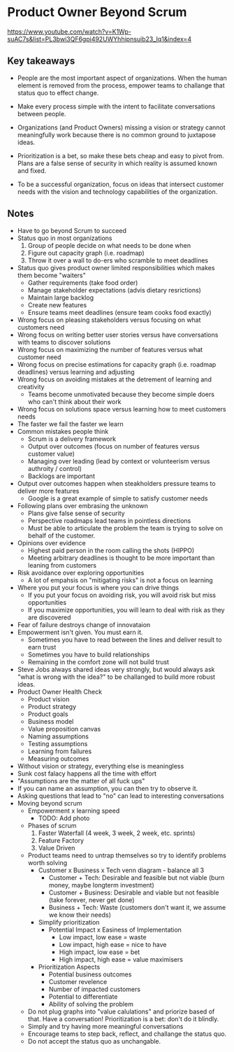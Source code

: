 # Product Owner Beyond Scrum

<https://www.youtube.com/watch?v=K1Wp-suAC7s&list=PL3bwi3QF6gpi492UWYhhipnsuib23_Iq1&index=4>

## Key takeaways

* People are the most important aspect of organizations. When the human element is removed from the process, empower teams to challange that status quo to effect change.

* Make every process simple with the intent to facilitate conversations between people.

* Organizations (and Product Owners) missing a vision or strategy cannot meaningfully work because there is no common ground to juxtapose ideas.

* Prioritization is a bet, so make these bets cheap and easy to pivot from. Plans are a false sense of security in which reality is assumed known and fixed.

* To be a successful organization, focus on ideas that intersect customer needs with the vision and technology capabilities of the organization.

## Notes

* Have to go beyond Scrum to succeed
* Status quo in most organizations
  1. Group of people decide on what needs to be done when
  2. Figure out capacity graph (i.e. roadmap)
  3. Throw it over a wall to do-ers who scramble to meet deadlines
* Status quo gives product owner limited responsibilities which makes them become "waiters"
  * Gather requirements (take food order)
  * Manage stakeholder expectations (advis dietary resrictions)
  * Maintain large backlog
  * Create new features
  * Ensure teams meet deadlines (ensure team cooks food exactly)
* Wrong focus on pleasing stakeholders versus focusing on what customers need
* Wrong focus on writing better user stories versus have conversations with teams to discover solutions
* Wrong focus on maximizing the number of features versus what customer need
* Wrong focus on precise estimations for capacity graph (i.e. roadmap deadlines) versus learning and adjusting
* Wrong focus on avoiding mistakes at the detrement of learning and creativity
  * Teams become unmotivated because they become simple doers who can't think about their work
* Wrong focus on solutions space versus learning how to meet customers needs
* The faster we fail the faster we learn
* Common mistakes people think
  * Scrum is a delivery framework
  * Output over outcomes (focus on number of features versus customer value)
  * Managing over leading (lead by context or volunteerism versus authroity / control)
  * Backlogs are important
* Output over outcomes happen when steakholders pressure teams to deliver more features
  * Google is a great example of simple to satisfy customer needs
* Following plans over embrasing the unknown
  * Plans give false sense of security
  * Perspective roadmaps lead teams in pointless directions
  * Must be able to articulate the problem the team is trying to solve on behalf of the customer.
* Opinions over evidence
  * Highest paid person in the room calling the shots (HIPPO)
  * Meeting arbitrary deadlines is thought to be more important than leaning from customers
* Risk avoidance over exploring opportunities
  * A lot of empahsis on "mitigating risks" is not a focus on learning
* Where you put your focus is where you can drive things
  * If you put your focus on avoiding risk, you will avoid risk but miss opportunities
  * If you maximize opportunities, you will learn to deal with risk as they are discovered
* Fear of failure destroys change of innovataion
* Empowerment isn't given. You must earn it.
  * Sometimes you have to read between the lines and deliver result to earn trust
  * Sometimes you have to build relationships
  * Remaining in the comfort zone will not build trust
* Steve Jobs always shared ideas very strongly, but would always ask "what is wrong with the idea?" to be challanged to build more robust ideas.
* Product Owner Health Check
  * Product vision
  * Product strategy
  * Product goals
  * Business model
  * Value proposition canvas
  * Naming assumptions
  * Testing assumptions
  * Learning from failures
  * Measuring outcomes
* Without vision or strategy, everything else is meaningless
* Sunk cost falacy happens all the time with effort
* "Assumptions are the matter of all fuck ups"
* If you can name an assumption, you can then try to observe it.
* Asking questions that lead to "no" can lead to interesting conversations
* Moving beyond scrum
  * Empowerment x learning speed
    * TODO: Add photo
  * Phases of scrum
    1. Faster Waterfall (4 week, 3 week, 2 week, etc. sprints)
    2. Feature Factory
    3. Value Driven
  * Product teams need to untrap themselves so try to identify problems worth solving
    * Customer x Business x Tech venn diagram - balance all 3
      * Customer + Tech: Desirable and feasible but not viable (burn money, maybe longterm investment)
      * Customer + Business: Desirable and viable but not feasible (take forever, never get done)
      * Business + Tech: Waste (customers don't want it, we assume we know their needs)
    * Simplify prioritization
      * Potential Impact x Easiness of Implementation
        * Low impact, low ease = waste
        * Low impact, high ease = nice to have
        * High impact, low ease = bet
        * High impact, high ease = value maximisers
    * Prioritization Aspects
      * Potential business outcomes
      * Customer revelence
      * Number of impacted customers
      * Potential to differentiate
      * Ability of solving the problem
  * Do not plug graphs into "value calulations" and priorize based of that. Have a conversation! Prioritization is a bet: don't do it blindly.
  * Simply and try having more meaningful conversations
  * Encourage teams to step back, reflect, and challange the status quo.
  * Do not accept the status quo as unchangable.

